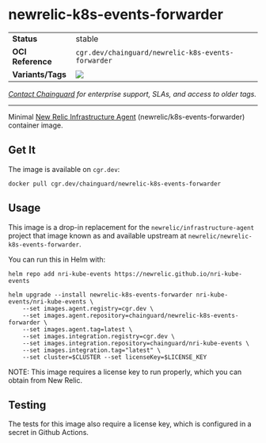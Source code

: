 <!--monopod:start-->
# newrelic-k8s-events-forwarder
| | |
| - | - |
| **Status** | stable |
| **OCI Reference** | `cgr.dev/chainguard/newrelic-k8s-events-forwarder` |
| **Variants/Tags** | ![](https://storage.googleapis.com/chainguard-images-build-outputs/summary/newrelic-k8s-events-forwarder.svg) |

*[Contact Chainguard](https://www.chainguard.dev/chainguard-images) for enterprise support, SLAs, and access to older tags.*

---
<!--monopod:end-->

Minimal [New Relic Infrastructure Agent](https://github.com/newrelic/infrastructure-agent) (newrelic/k8s-events-forwarder) container image.

## Get It

The image is available on `cgr.dev`:

```
docker pull cgr.dev/chainguard/newrelic-k8s-events-forwarder
```

## Usage

This image is a drop-in replacement for the `newrelic/infrastructure-agent` project that image known as and available upstream at `newrelic/newrelic-k8s-events-forwarder`.

You can run this in Helm with:

```shell
helm repo add nri-kube-events https://newrelic.github.io/nri-kube-events

helm upgrade --install newrelic-k8s-events-forwarder nri-kube-events/nri-kube-events \
    --set images.agent.registry=cgr.dev \
    --set images.agent.repository=chainguard/newrelic-k8s-events-forwarder \
    --set images.agent.tag=latest \
    --set images.integration.registry=cgr.dev \
    --set images.integration.repository=chainguard/nri-kube-events \
    --set images.integration.tag="latest" \
    --set cluster=$CLUSTER --set licenseKey=$LICENSE_KEY
```

NOTE: This image requires a license key to run properly, which you can obtain from New Relic.

## Testing

The tests for this image also require a license key, which is configured in a secret in Github Actions.

